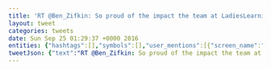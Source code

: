 ```yaml
---
title: 'RT @Ben_Zifkin: So proud of the impact the team at LadiesLearningCode is having. As a side note, holy #%*, so cool to see the CN tower purp…'
layout: tweet
categories: tweets
date: Sun Sep 25 01:29:37 +0000 2016
entities: {"hashtags":[],"symbols":[],"user_mentions":[{"screen_name":"Ben_Zifkin","name":"Ben Zifkin","id":30720383,"id_str":"30720383","indices":[3,14]}],"urls":[]}
tweetJson: {"text":"RT @Ben_Zifkin: So proud of the impact the team at LadiesLearningCode is having. As a side note, holy #%*, so cool to see the CN tower purp…"}
---
```

